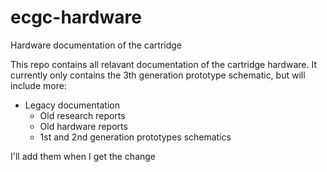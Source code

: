 # ecgc-hardware
Hardware documentation of the cartridge

This repo contains all relavant documentation of the cartridge hardware.
It currently only contains the 3th generation prototype schematic, but will include more:

- Legacy documentation
    - Old research reports
    - Old hardware reports
    - 1st and 2nd generation prototypes schematics

I'll add them when I get the change
